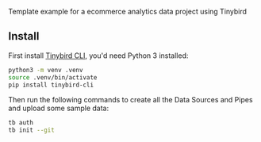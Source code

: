 

Template example for a ecommerce analytics data project using Tinybird

## Install

First install [Tinybird CLI](https://www.tinybird.co/docs/quick-start-cli.html#setting-up-the-cli), you'd need Python 3 installed:

```bash
python3 -m venv .venv
source .venv/bin/activate
pip install tinybird-cli
```

Then run the following commands to create all the Data Sources and Pipes and upload some sample data:

```bash
tb auth
tb init --git
```
